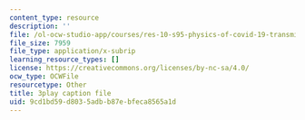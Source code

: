 ```yaml
---
content_type: resource
description: ''
file: /ol-ocw-studio-app/courses/res-10-s95-physics-of-covid-19-transmission-fall-2020/9cd1bd59d8035adbb87ebfeca8565a1d_71dUZmywpOM.vtt
file_size: 7959
file_type: application/x-subrip
learning_resource_types: []
license: https://creativecommons.org/licenses/by-nc-sa/4.0/
ocw_type: OCWFile
resourcetype: Other
title: 3play caption file
uid: 9cd1bd59-d803-5adb-b87e-bfeca8565a1d
---
```

